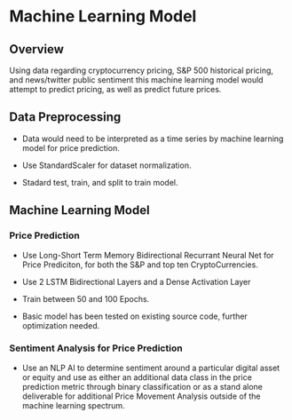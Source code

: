 # Machine Learning Model

## Overview
Using data regarding cryptocurrency pricing, S&P 500 historical pricing, and news/twitter public sentiment this machine learning model would attempt to predict pricing, as well as predict future prices.

## Data Preprocessing
* Data would need to be interpreted as a time series by machine learning model for price prediction.

* Use StandardScaler for dataset normalization.

* Stadard test, train, and split to train model.

## Machine Learning Model
### Price Prediction

* Use Long-Short Term Memory Bidirectional Recurrant Neural Net for Price Prediciton, for both the S&P and top ten CryptoCurrencies.

* Use 2 LSTM Bidirectional Layers and a Dense Activation Layer

* Train between 50 and 100 Epochs.

* Basic model has been tested on existing source code, further optimization needed.

### Sentiment Analysis for Price Prediction
* Use an NLP AI to determine sentiment around a particular digital asset or equity and use as either an additional data class in the price prediction metric through binary classification or as a stand alone deliverable for additional Price Movement Analysis outside of the machine learning spectrum.




